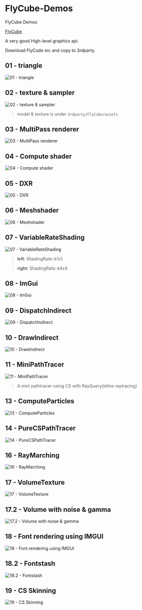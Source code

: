 # FlyCube-Demos
FlyCube Demos

[FlyCube](https://github.com/andrejnau/FlyCube)

A very good High-level graphics api.

Download FlyCude src and copy to 3rdparty.

## 01 - triangle

![01 - triangle](screenshots/Snipaste_2021-03-13_22-55-24.png)

## 02 - texture & sampler

![02 - texture & sampler](screenshots/Snipaste_2021-03-14_00-29-07.png)

> model & texture is under `3rdparty/FlyCube/assets`

## 03 - MultiPass renderer

![03 - MultiPass renderer](screenshots/Snipaste_2021-03-14_10-37-35.png)

## 04 - Compute shader

![04 - Compute shader](screenshots/Snipaste_2021-03-14_12-26-41.png)

## 05 - DXR

![05 - DXR](screenshots/Snipaste_2021-03-14_12-42-05.png)

## 06 - Meshshader

![06 - Meshshader](screenshots/Snipaste_2021-03-14_16-13-34.png)

## 07 - VariableRateShading

![07 - VariableRateShading](screenshots/Snipaste_2021-03-14_17-10-19.png)

> **left**:  ShadingRate::k1x1
> 
> **right**: ShadingRate::k4x4

## 08 - ImGui

![08 - ImGui](screenshots/Snipaste_2021-03-14_22-44-49.png)

## 09 - DispatchIndirect
![09 - DispatchIndirect](screenshots/Snipaste_2021-03-17_23-26-01.png)

## 10 - DrawIndirect
![10 - DrawIndirect](screenshots/Snipaste_2021-03-18_00-39-06.png)

## 11 - MiniPathTracer

![11 - MiniPathTracer](screenshots/Snipaste_2021-03-21_13-06-09.png)

> A mini pathtracer using CS with RayQuery(inline raytracing)

## 13 - ComputeParticles

![13 - ComputeParticles](screenshots/Snipaste_2021-03-28_18-31-28.png)

## 14 - PureCSPathTracer

![14 - PureCSPathTracer](screenshots/Snipaste_2021-03-28_23-55-07.png)

## 16 - RayMarching

![16 - RayMarching](screenshots/Snipaste_2021-10-07_21-00-58.png)

## 17 - VolumeTexture

![17 - VolumeTexture](screenshots/Snipaste_2021-10-10_04-18-06.png)

## 17.2 - Volume with noise & gamma

![17.2 - Volume with noise & gamma](screenshots/Snipaste_2021-10-10_13-11-04.png)

## 18 - Font rendering using IMGUI

![18 - Font rendering using IMGUI](screenshots/Snipaste_2021-10-31_22-09-49.png)

## 18.2 - Fontstash

![18.2 - Fontstash](screenshots/Snipaste_2021-11-06_00-40-56.png)

## 19 - CS Skinning

![19 - CS Skinning](screenshots/Snipaste_2021-11-20_22-33-59.png)
